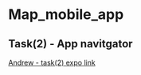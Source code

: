 # Map_mobile_app

## Task(2) - App navitgator
[Andrew - task(2) expo link](https://snack.expo.dev/@andrew37/andrew---task2-navitgator)
